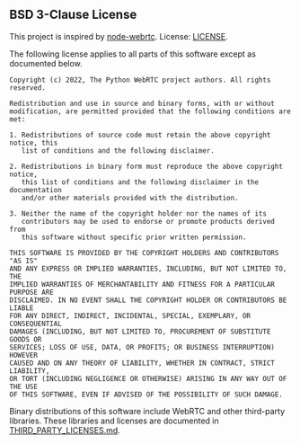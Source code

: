 ## BSD 3-Clause License

This project is inspired by [node-webrtc](https://github.com/node-webrtc/node-webrtc). License: [LICENSE](https://github.com/node-webrtc/node-webrtc/blob/develop/LICENSE.md).

The following license applies to all parts of this software except as documented
below.

```
Copyright (c) 2022, The Python WebRTC project authors. All rights reserved.

Redistribution and use in source and binary forms, with or without
modification, are permitted provided that the following conditions are met:

1. Redistributions of source code must retain the above copyright notice, this
   list of conditions and the following disclaimer.

2. Redistributions in binary form must reproduce the above copyright notice,
   this list of conditions and the following disclaimer in the documentation
   and/or other materials provided with the distribution.

3. Neither the name of the copyright holder nor the names of its
   contributors may be used to endorse or promote products derived from
   this software without specific prior written permission.

THIS SOFTWARE IS PROVIDED BY THE COPYRIGHT HOLDERS AND CONTRIBUTORS "AS IS"
AND ANY EXPRESS OR IMPLIED WARRANTIES, INCLUDING, BUT NOT LIMITED TO, THE
IMPLIED WARRANTIES OF MERCHANTABILITY AND FITNESS FOR A PARTICULAR PURPOSE ARE
DISCLAIMED. IN NO EVENT SHALL THE COPYRIGHT HOLDER OR CONTRIBUTORS BE LIABLE
FOR ANY DIRECT, INDIRECT, INCIDENTAL, SPECIAL, EXEMPLARY, OR CONSEQUENTIAL
DAMAGES (INCLUDING, BUT NOT LIMITED TO, PROCUREMENT OF SUBSTITUTE GOODS OR
SERVICES; LOSS OF USE, DATA, OR PROFITS; OR BUSINESS INTERRUPTION) HOWEVER
CAUSED AND ON ANY THEORY OF LIABILITY, WHETHER IN CONTRACT, STRICT LIABILITY,
OR TORT (INCLUDING NEGLIGENCE OR OTHERWISE) ARISING IN ANY WAY OUT OF THE USE
OF THIS SOFTWARE, EVEN IF ADVISED OF THE POSSIBILITY OF SUCH DAMAGE.
```

Binary distributions of this software include WebRTC and other third-party
libraries. These libraries and licenses are documented in
[THIRD_PARTY_LICENSES.md](THIRD_PARTY_LICENSES.md).
